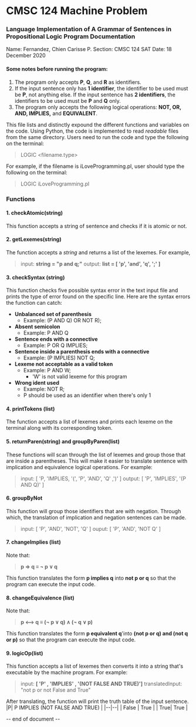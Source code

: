 # CMSC 124 Machine Problem
### Language Implementation of A Grammar of Sentences in Propositional Logic Program Documentation
Name: Fernandez, Chien Carisse P.
Section: CMSC 124 SAT
Date: 18 December 2020



#### Some notes before running the program:

 1. The program only accepts **P**, **Q**, and **R** as identifiers.
 2. If the input sentence only has **1 identifier**, the identifier to be used must be **P**, not anything else. If the input sentence has **2 identifiers**, the identifiers to be used must be **P** and **Q** only.
 3. The program only accepts the following logical operations: **NOT, OR,  AND, IMPLIES,** and  **EQUIVALENT**.

This file lists and distinctly expound the different functions and variables on the code. Using Python, the code is implemented to read *readable* files from the same directory. Users need to run the code and type the following on the terminal:

> LOGIC <filename.type>

For example, if the filename is iLoveProgramming.pl, user should type the following on the terminal:

> LOGIC iLoveProgramming.pl

### Functions
#### 1. checkAtomic(string)
This function accepts a string of sentence and checks if it is atomic or not.


#### 2. getLexemes(string)
The function accepts a *string* and returns a list of the lexemes. For example,

> input: **string = "p and q;"**
> output:  **list = [ 'p', 'and', 'q', ';' ]**

 #### 3. checkSyntax (string)
 This function checks five possible syntax error in the text input file and prints the type of error found on the specific line. Here are the syntax errors the function can catch:
 

 - **Unbalanced set of parenthesis** 
	 - Example: (P AND Q) OR NOT R);
 - **Absent semicolon**
	 - Example: P AND Q
 - **Sentence ends with a connective**
	 - Example: P OR Q IMPLIES;
 - **Sentence inside a parenthesis ends with a connective**
	 - Example: (P IMPLIES) NOT Q;
 - **Lexeme not acceptable as a valid token**
	 - Example: P AND W;
		 - 'W' is not valid lexeme for this program
- **Wrong ident used**
	-  Example: NOT R; 
	- P should be used as an identifier when there's only 1
			 

#### 4. printTokens (list)
The function accepts a list of lexemes and prints each lexeme on the terminal along with its corresponding token.
#### 5. returnParen(string) and groupByParen(list)
These functions will scan through the list of lexemes and group those that are inside a parentheses. This will make it easier to translate sentence with implication and equivalence logical operations. For example:

> input: [ 'P, 'IMPLIES, '(', 'P', 'AND', 'Q' ,')' ] 
> output: [ 'P', 'IMPLIES',  '(P AND Q)' ]

#### 6. groupByNot
This function will group those identifiers that are with negation. Through which, the translation of implication and negation sentences can be made.

> input: [ 'P', 'AND',  'NOT',  'Q' ]
> ouput: [ 'P', 'AND', 'NOT Q' ]

#### 7. changeImplies (list)
Note that:

> **p => q  ≡  ¬ p ∨ q**
>
This function translates the form **p implies q** into **not p or q** so that the program can execute the input code.
#### 8. changeEquivalence (list)
Note that:

> **p ⟷ q  ≡  (¬ p ∨ q) ∧ (¬ q ∨ p)**

This function translates the form **p equivalent q**'into **(not p or q) and (not q or p)** so that the program can execute the input code.
#### 9. logicOp(list)
This function accepts a list of lexemes then converts it into a string that's executable by the machine program. For example:

> input: **[ 'P' , 'IMPLIES' , '(NOT FALSE AND TRUE)']**
> translatedInput: "not p or not False and True"

After translating, the function will print the truth table of the input sentence.
|P| P IMPLIES (NOT FALSE AND TRUE) |
|--|--|
| False | True |
| True| True  |

-- end of document --
